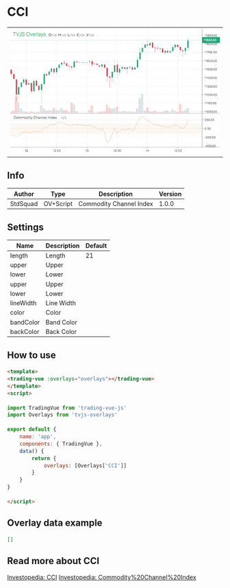
# CCI

<table><tr><td>
  <img width="800" heigth="480" src="screen.png" alt="screen">
</td></tr></table>

## Info

| Author | Type | Description | Version |
| ------ | ---- | ----------- | ------- |
| StdSquad | OV+Script | Commodity Channel Index | 1.0.0 |


## Settings

| Name | Description | Default |
| ---- | ----------- | ------- |
| length | Length | 21 |
| upper | Upper |  |
| lower | Lower |  |
| upper | Upper |  |
| lower | Lower |  |
| lineWidth | Line Width |  |
| color | Color |  |
| bandColor | Band Color |  |
| backColor | Back Color |  |

## How to use

```html
<template>
<trading-vue :overlays="overlays"></trading-vue>
</template>
<script>

import TradingVue from 'trading-vue-js'
import Overlays from 'tvjs-overlays'

export default {
    name: 'app',
    components: { TradingVue },
    data() {
        return {
            overlays: [Overlays['CCI']]
        }
    }
}

</script>

```

## Overlay data example

```json
[]
```

## Read more about CCI

[Investopedia: CCI](https://www.investopedia.com/search?q=CCI)
[Investopedia: Commodity%20Channel%20Index](https://www.investopedia.com/search?q=Commodity%20Channel%20Index)

